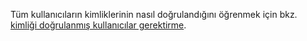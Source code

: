 Tüm kullanıcıların kimliklerinin nasıl doğrulandığını öğrenmek için bkz. [kimliği doğrulanmış kullanıcılar gerektirme](xref:security/authorization/secure-data#rau).